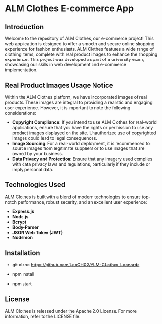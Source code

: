 # ALM Clothes E-commerce App

## Introduction
Welcome to the repository of ALM Clothes, our e-commerce project! This web application is designed to offer a smooth and secure online shopping experience for fashion enthusiasts. 
ALM Clothes features a wide range of clothing items, complete with real product images to enhance the shopping experience. 
This project was developed as part of a university exam, showcasing our skills in web development and e-commerce implementation.

## Real Product Images Usage Notice
Within the ALM Clothes platform, we have incorporated images of real products. These images are integral to providing a realistic and engaging user experience. However, it is important to note the following considerations:

- **Copyright Compliance**: If you intend to use ALM Clothes for real-world applications, ensure that you have the rights or permission to use any product images displayed on the site. Unauthorized use of copyrighted images could lead to legal consequences.
- **Image Sourcing**: For a real-world deployment, it is recommended to source images from legitimate suppliers or to use images that are owned by your business.
- **Data Privacy and Protection**: Ensure that any imagery used complies with data privacy laws and regulations, particularly if they include or imply personal data.

## Technologies Used
ALM Clothes is built with a blend of modern technologies to ensure top-notch performance, robust security, and an excellent user experience:

- **Express.js**
- **Node.js**
- **Bcrypt**
- **Body-Parser**
- **JSON Web Token (JWT)**
- **Nodemon**

## Installation
- git clone https://github.com/LeoGH02/ALM-CLothes-Leonardo

- npm install

- npm start




## License
ALM Clothes is released under the Apache 2.0 License. For more information, refer to the LICENSE file.
